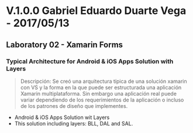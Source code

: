 ﻿# V.1.0.0 Gabriel Eduardo Duarte Vega - 2017/05/13
## Laboratory 02 - Xamarin Forms
### Typical Architecture for Android & iOS Apps Solution with Layers
> Descripción:  Se creó una arquitectura típica de una solución
> xamarin con VS y la forma en la que puede ser estructurada una
> aplicación Xamarin multiplataforma. Sin embargo una aplicación real
> puede variar dependiendo de los requerimientos de la aplicación 
> o incluso de los patrones de diseño que implementes.
+ Android & iOS Apps Solution wit Layers
+ This solution including layers: BLL, DAL and SAL.
